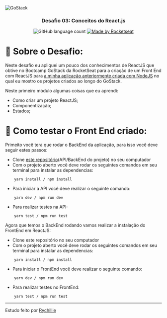 <img alt="GoStack" src="https://storage.googleapis.com/golden-wind/bootcamp-gostack/header-desafios.png" />

<h3 align="center">
    Desafio 03: Conceitos do React.js
</h3>

<p align="center">
    <img alt="GitHub language count" src="https://img.shields.io/github/languages/count/eduaugustus/desafio-gostack-conceitos-nodejs?color=%2304D361">
    <a href="https://rocketseat.com.br">
        <img alt="Made by Rocketseat" src="https://img.shields.io/badge/made%20by-Rychillie-%2304D361">
    </a>
</p>

# 🚀 Sobre o Desafio:

Neste desafio eu apliquei um pouco dos conhecimentos de ReactJS que obtive no Bootcamp GoStack da RocketSeat para a criação de um Front End com ReactJS para [a minha aplicação anteriormente criada com NodeJS](https://github.com/Rychillie/desafio-conceitos-do-nodejs) no qual eu mostro os projetos criados ao longo do GoStack.

Neste primeiro módulo algumas coisas que eu aprendi:

- Como criar um projeto ReactJS;
- Componentização;
- Estados;

# 🔧 Como testar o Front End criado:

Primeito você tera que rodar o BackEnd da aplicação, para isso você deve seguir estes passos:
- Clone [este repositório](https://github.com/Rychillie/desafio-conceitos-do-nodejs)(API/BackEnd do projeto) no seu computador
- Com o projeto aberto você deve rodar os seguintes comandos em seu terminal para instalar as dependencias:

```shell
    yarn install / npm install
```

- Para iniciar a API você deve realizar o seguinte comando:

```shell
    yarn dev / npm run dev
```

- Para realizar testes na API:
```shell
    yarn test / npm run test
```
Agora que temos o BackEnd rodando vamos realizar a instalação do FrontEnd em ReactJS:
- Clone este repositório no seu computador
- Com o projeto aberto você deve rodar os seguintes comandos em seu terminal para instalar as dependencias:

```shell
    yarn install / npm install
```

- Para iniciar o FrontEnd você deve realizar o seguinte comando:

```shell
    yarn dev / npm run dev
```

- Para realizar testes no FrontEnd:
```shell
    yarn test / npm run test
```

---

Estudo feito por [Rychillie](https://rychillie.net)
